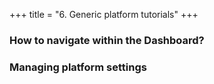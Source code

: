 +++
title = "6. Generic platform tutorials"
+++

### How to navigate within the Dashboard?

### Managing platform settings
